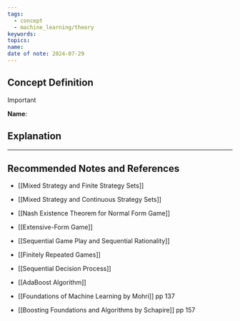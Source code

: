 ```yaml
---
tags:
  - concept
  - machine_learning/theory
keywords: 
topics: 
name: 
date of note: 2024-07-29
---
```


## Concept Definition

>[!important]
>**Name**: 



## Explanation





-----------
##  Recommended Notes and References



- [[Mixed Strategy and Finite Strategy Sets]]
- [[Mixed Strategy and Continuous Strategy Sets]]
- [[Nash Existence Theorem for Normal Form Game]]
- [[Extensive-Form Game]]
- [[Sequential Game Play and Sequential Rationality]]
- [[Finitely Repeated Games]]

- [[Sequential Decision Process]]

- [[AdaBoost Algorithm]]



- [[Foundations of Machine Learning by Mohri]] pp 137
- [[Boosting Foundations and Algorithms by Schapire]]  pp 157